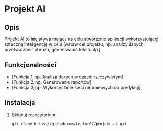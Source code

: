 # Projekt AI

## Opis
Projekt AI to inicjatywa mająca na celu stworzenie aplikacji wykorzystującej sztuczną inteligencję w celu [wstaw cel projektu, np. analizy danych, przetwarzania obrazu, generowania tekstu itp.].

## Funkcjonalności
- [Funkcja 1, np. Analiza danych w czasie rzeczywistym]
- [Funkcja 2, np. Generowanie raportów]
- [Funkcja 3, np. Wykorzystanie sieci neuronowych do predykcji]

## Instalacja
1. Sklonuj repozytorium:
   ```bash
   git clone https://github.com/Lector07/projekt-ai.git